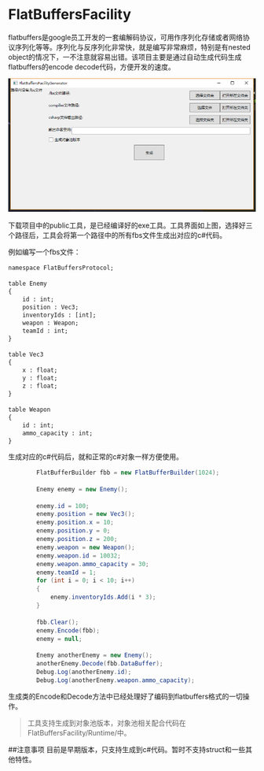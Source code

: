 # FlatBuffersFacility

flatbuffers是google员工开发的一套编解码协议，可用作序列化存储或者网络协议序列化等等。序列化与反序列化非常快，就是编写非常麻烦，特别是有nested object的情况下，一不注意就容易出错。该项目主要是通过自动生成代码生成flatbuffers的encode decode代码，方便开发的速度。

![](Images/1.png)

下载项目中的public工具，是已经编译好的exe工具。工具界面如上图，选择好三个路径后，工具会将第一个路径中的所有fbs文件生成出对应的c#代码。

例如编写一个fbs文件：
```
namespace FlatBuffersProtocol;

table Enemy  
{
    id : int;
    position : Vec3;
    inventoryIds : [int];
    weapon : Weapon;
    teamId : int;
}

table Vec3
{
    x : float;
    y : float;
    z : float;
}

table Weapon
{
    id : int;
    ammo_capacity : int;
}
```

生成对应的c#代码后，就和正常的c#对象一样方便使用。
```csharp
        FlatBufferBuilder fbb = new FlatBufferBuilder(1024);

        Enemy enemy = new Enemy();

        enemy.id = 100;
        enemy.position = new Vec3();
        enemy.position.x = 10;
        enemy.position.y = 0;
        enemy.position.z = 200;
        enemy.weapon = new Weapon();
        enemy.weapon.id = 10032;
        enemy.weapon.ammo_capacity = 30;
        enemy.teamId = 1;
        for (int i = 0; i < 10; i++)
        {
            enemy.inventoryIds.Add(i * 3);
        }
        
        fbb.Clear();
        enemy.Encode(fbb);
        enemy = null;
        
        Enemy anotherEnemy = new Enemy();
        anotherEnemy.Decode(fbb.DataBuffer);
        Debug.Log(anotherEnemy.id);
        Debug.Log(anotherEnemy.weapon.ammo_capacity);
```

生成类的Encode和Decode方法中已经处理好了编码到flatbuffers格式的一切操作。

>工具支持生成到对象池版本，对象池相关配合代码在FlatBuffersFacility/Runtime/中。

##注意事项
目前是早期版本，只支持生成到c#代码。暂时不支持struct和一些其他特性。
